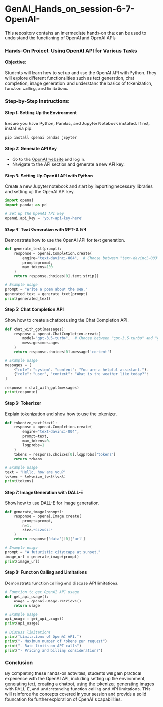 # GenAI_Hands_on_session-6-7-OpenAI-
This repository contains an intermediate hands-on that can be used to understand the functioning of OpenAI and OpenAI APIs

### Hands-On Project: Using OpenAI API for Various Tasks

#### Objective:
Students will learn how to set up and use the OpenAI API with Python. They will explore different functionalities such as text generation, chat completion, image generation, and understand the basics of tokenization, function calling, and limitations.

### Step-by-Step Instructions:

#### Step 1: Setting Up the Environment

Ensure you have Python, Pandas, and Jupyter Notebook installed. If not, install via pip:
```bash
pip install openai pandas jupyter
```

#### Step 2: Generate API Key

- Go to the [OpenAI website](https://www.openai.com) and log in.
- Navigate to the API section and generate a new API key.

#### Step 3: Setting Up OpenAI API with Python

Create a new Jupyter notebook and start by importing necessary libraries and setting up the OpenAI API key.

```python
import openai
import pandas as pd

# Set up the OpenAI API key
openai.api_key = 'your-api-key-here'
```

#### Step 4: Text Generation with GPT-3.5/4

Demonstrate how to use the OpenAI API for text generation.

```python
def generate_text(prompt):
    response = openai.Completion.create(
        engine="text-davinci-004",  # Choose between "text-davinci-003" and "text-davinci-004"
        prompt=prompt,
        max_tokens=100
    )
    return response.choices[0].text.strip()

# Example usage
prompt = "Write a poem about the sea."
generated_text = generate_text(prompt)
print(generated_text)
```

#### Step 5: Chat Completion API

Show how to create a chatbot using the Chat Completion API.

```python
def chat_with_gpt(messages):
    response = openai.ChatCompletion.create(
        model="gpt-3.5-turbo",  # Choose between "gpt-3.5-turbo" and "gpt-4"
        messages=messages
    )
    return response.choices[0].message['content']

# Example usage
messages = [
    {"role": "system", "content": "You are a helpful assistant."},
    {"role": "user", "content": "What is the weather like today?"}
]

response = chat_with_gpt(messages)
print(response)
```

#### Step 6: Tokenizer

Explain tokenization and show how to use the tokenizer.

```python
def tokenize_text(text):
    response = openai.Completion.create(
        engine="text-davinci-004",
        prompt=text,
        max_tokens=0,
        logprobs=1
    )
    tokens = response.choices[0].logprobs['tokens']
    return tokens

# Example usage
text = "Hello, how are you?"
tokens = tokenize_text(text)
print(tokens)
```

#### Step 7: Image Generation with DALL-E

Show how to use DALL-E for image generation.

```python
def generate_image(prompt):
    response = openai.Image.create(
        prompt=prompt,
        n=1,
        size="512x512"
    )
    return response['data'][0]['url']

# Example usage
prompt = "A futuristic cityscape at sunset."
image_url = generate_image(prompt)
print(image_url)
```

#### Step 8: Function Calling and Limitations

Demonstrate function calling and discuss API limitations.

```python
# Function to get OpenAI API usage
def get_api_usage():
    usage = openai.Usage.retrieve()
    return usage

# Example usage
api_usage = get_api_usage()
print(api_usage)

# Discuss limitations
print("Limitations of OpenAI API:")
print("- Maximum number of tokens per request")
print("- Rate limits on API calls")
print("- Pricing and billing considerations")
```

### Conclusion

By completing these hands-on activities, students will gain practical experience with the OpenAI API, including setting up the environment, generating text, creating a chatbot, using the tokenizer, generating images with DALL-E, and understanding function calling and API limitations. This will reinforce the concepts covered in your session and provide a solid foundation for further exploration of OpenAI's capabilities.
